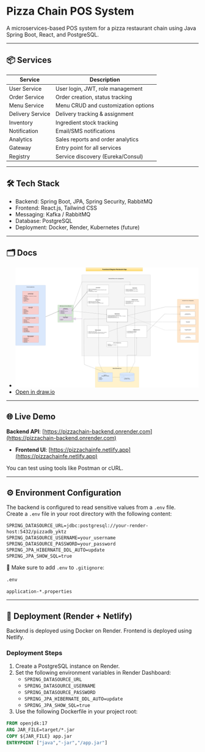 # Pizza Chain POS System

A microservices-based POS system for a pizza restaurant chain using Java Spring Boot, React, and PostgreSQL.

---

## 📦 Services

| Service          | Description                          |
|------------------|--------------------------------------|
| User Service     | User login, JWT, role management     |
| Order Service    | Order creation, status tracking      |
| Menu Service     | Menu CRUD and customization options  |
| Delivery Service | Delivery tracking & assignment       |
| Inventory        | Ingredient stock tracking            |
| Notification     | Email/SMS notifications              |
| Analytics        | Sales reports and order analytics    |
| Gateway          | Entry point for all services         |
| Registry         | Service discovery (Eureka/Consul)    |

---

## 🛠 Tech Stack

- Backend: Spring Boot, JPA, Spring Security, RabbitMQ
- Frontend: React.js, Tailwind CSS
- Messaging: Kafka / RabbitMQ
- Database: PostgreSQL
- Deployment: Docker, Render, Kubernetes (future)

---

## 🗂 Docs

- ![Functional Diagram](docs/PC_Architecture.drawio.png)
- [Open in draw.io](https://tinyurl.com/RAFDdrawio)

---

## 🌐 Live Demo

 **Backend API**: [https://pizzachain-backend.onrender.com](https://pizzachain-backend.onrender.com)
- **Frontend UI**: [https://pizzachainfe.netlify.app](https://pizzachainfe.netlify.app)

You can test using tools like Postman or cURL.

---

## ⚙️ Environment Configuration

The backend is configured to read sensitive values from a `.env` file.  
Create a `.env` file in your root directory with the following content:

    SPRING_DATASOURCE_URL=jdbc:postgresql://your-render-host:5432/pizzadb_yktz
    SPRING_DATASOURCE_USERNAME=your_username
    SPRING_DATASOURCE_PASSWORD=your_password
    SPRING_JPA_HIBERNATE_DDL_AUTO=update
    SPRING_JPA_SHOW_SQL=true


🛑 Make sure to add `.env` to `.gitignore`:

`.env
`

`application-*.properties`



---

## 🚀 Deployment (Render + Netlify)

Backend is deployed using Docker on Render.
Frontend is deployed using Netlify.

### Deployment Steps

1. Create a PostgreSQL instance on Render.
2. Set the following environment variables in Render Dashboard:
    - `SPRING_DATASOURCE_URL`
    - `SPRING_DATASOURCE_USERNAME`
    - `SPRING_DATASOURCE_PASSWORD`
    - `SPRING_JPA_HIBERNATE_DDL_AUTO=update`
    - `SPRING_JPA_SHOW_SQL=true`
3. Use the following Dockerfile in your project root:

```dockerfile
FROM openjdk:17
ARG JAR_FILE=target/*.jar
COPY ${JAR_FILE} app.jar
ENTRYPOINT ["java","-jar","/app.jar"]

